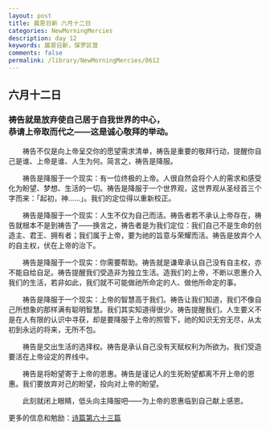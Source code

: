 ```yaml
---
layout: post
title: 晨恩日新 六月十二日
categories: NewMorningMercies
description: day 12
keywords: 晨恩日新，保罗区普
comments: false
permalink: /library/NewMorningMercies/0612
---
```


## 六月十二日

### 祷告就是放弃使自己居于自我世界的中心， <br> 恭请上帝取而代之——这是诚心敬拜的举动。

&emsp;&emsp;祷告不仅是向上帝呈交你的愿望需求清单，祷告是重要的敬拜行动，提醒你自己是谁、上帝是谁、人生为何。简言之，祷告是降服。

&emsp;&emsp;祷告是降服于一个现实：有一位终极的上帝。人很自然会将个人的需求和感受化为盼望、梦想、生活的一切。祷告是降服于一个世界观，这世界观从圣经首三个字而来：「起初，神……」。我们的定位得以重新校正。

&emsp;&emsp;祷告是降服于一个现实：人生不仅为自己而活。祷告者若不承认上帝存在，祷告就根本不是到祷告了——换言之，祷告者是为我们定位：我们自己不是生命的创造主、君王、拥有者；我们属于上帝，要为祂的旨意与荣耀而活。祷告是放弃个人的自主权，伏在上帝的治下。

&emsp;&emsp;祷告是降服于一个现实：你需要帮助。祷告就是谦卑承认自己没有自主权，亦不能自给自足。祷告提醒我们受造非为独立生活。造我们的上帝，不断以恩惠介入我们的生活，若非如此，我们就不可能做祂所命定的人、做他所命定的事。

&emsp;&emsp;祷告是降服于一个现实：上帝的智慧高于我们。祷告让我们知道，我们不像自己所想象的那样满有聪明智慧。我们其实知道得很少。祷告提醒我们，人生要义不是在人有限的认识中寻获，却是要降服于上帝的照管下，祂的知识无穷无尽，从太初到永远的将来，无所不包。

&emsp;&emsp;祷告是交出生活的选择权。祷告是承认自己没有天赋权利为所欲为。我们受造要活在上帝设定的界线中。

&emsp;&emsp;祷告是将盼望寄于上帝的恩惠。祷告是谨记人的生死盼望都离不开上帝的恩惠。我们要放弃对己的盼望，投向对上帝的盼望。

&emsp;&emsp;此刻就闭上眼睛，低头向主降服吧——为上帝的恩惠临到自己献上感恩。

更多的信息和勉励：[诗篇第六十三篇]()
